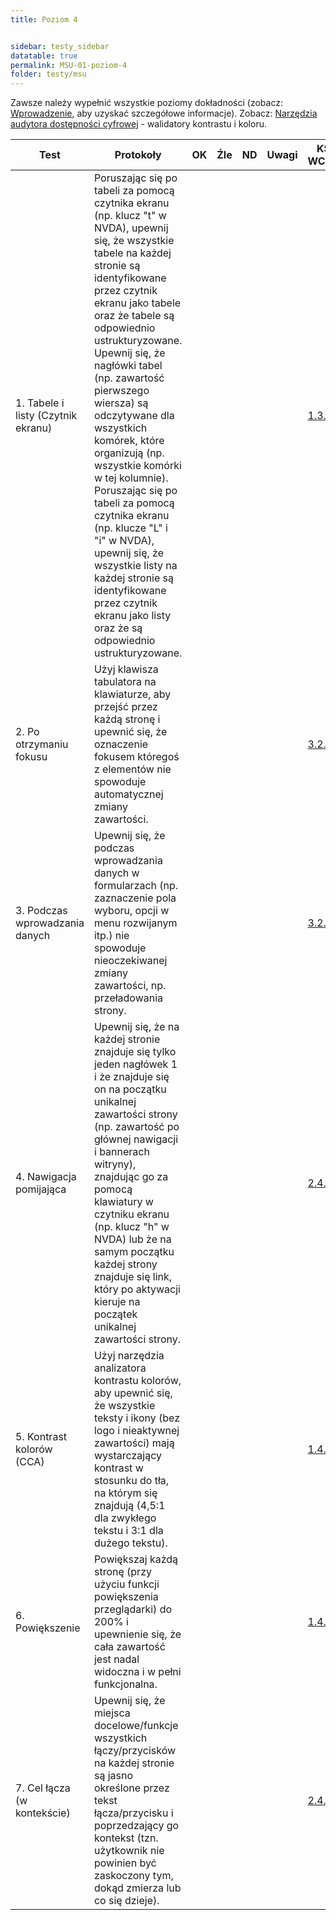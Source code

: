```yaml
---
title: Poziom 4


sidebar: testy_sidebar
datatable: true
permalink: MSU-01-poziom-4
folder: testy/msu
---
```




Zawsze należy wypełnić wszystkie poziomy dokładności (zobacz: [Wprowadzenie](MSU_00_wprowadzenie), aby uzyskać szczegółowe informacje). Zobacz: [Narzędzia audytora dostępności cyfrowej](nod_wprowadzenie#walidatory-kontrastu-i-koloru) - walidatory kontrastu i koloru.

| Test        | Protokoły                    |OK|Źle|ND| Uwagi  |KS WCAG|
|-------------|------------------------------|--|---|--|--------|--------|
|1. Tabele i listy (Czytnik ekranu)|Poruszając się po tabeli za pomocą czytnika ekranu (np. klucz "t" w NVDA), upewnij się, że wszystkie tabele na każdej stronie są identyfikowane przez czytnik ekranu jako tabele oraz że tabele są odpowiednio ustrukturyzowane. Upewnij się, że nagłówki tabel (np. zawartość pierwszego wiersza) są odczytywane dla wszystkich komórek, które organizują (np. wszystkie komórki w tej kolumnie). Poruszając się po tabeli za pomocą czytnika ekranu (np. klucze "L" i "i" w NVDA), upewnij się, że wszystkie listy na każdej stronie są identyfikowane przez czytnik ekranu jako listy oraz że są odpowiednio ustrukturyzowane.| | | | |[1.3.1](https://wcag.lepszyweb.pl/#info-and-relationships)|
|2. Po otrzymaniu fokusu|Użyj klawisza tabulatora na klawiaturze, aby przejść przez każdą stronę i upewnić się, że oznaczenie fokusem któregoś z elementów nie spowoduje automatycznej zmiany zawartości.| | | | |[3.2.1](https://wcag.lepszyweb.pl/#on-focus)|
|3. Podczas wprowadzania danych|Upewnij się, że podczas wprowadzania danych w formularzach (np. zaznaczenie pola wyboru, opcji w menu rozwijanym itp.) nie spowoduje nieoczekiwanej zmiany zawartości, np. przeładowania strony.| | | | |[3.2.2](https://wcag.lepszyweb.pl/#on-input)|
|4. Nawigacja pomijająca|Upewnij się, że na każdej stronie znajduje się tylko jeden nagłówek 1 i że znajduje się on na początku unikalnej zawartości strony (np. zawartość po głównej nawigacji i bannerach witryny), znajdując go za pomocą klawiatury w czytniku ekranu (np. klucz "h" w NVDA) lub że na samym początku każdej strony znajduje się link, który po aktywacji kieruje na początek unikalnej zawartości strony.| | | | |[2.4.1](https://wcag.lepszyweb.pl/#bypass-blocks)|
|5. Kontrast kolorów (CCA)|Użyj narzędzia analizatora kontrastu kolorów, aby upewnić się, że wszystkie teksty i ikony (bez logo i nieaktywnej zawartości) mają wystarczający kontrast w stosunku do tła, na którym się znajdują (4,5:1 dla zwykłego tekstu i 3:1 dla dużego tekstu).| | | | |[1.4.3](https://wcag.lepszyweb.pl/#contrast-minimum)|
|6. Powiększenie|Powiększaj każdą stronę (przy użyciu funkcji powiększenia przeglądarki) do 200% i upewnienie się, że cała zawartość jest nadal widoczna i w pełni funkcjonalna.| | | | |[1.4.4](https://wcag.lepszyweb.pl/#resize-text)|
|7. Cel łącza (w kontekście)|Upewnij się, że miejsca docelowe/funkcje wszystkich łączy/przycisków na każdej stronie są jasno określone przez tekst łącza/przycisku i poprzedzający go kontekst (tzn. użytkownik nie powinien być zaskoczony tym, dokąd zmierza lub co się dzieje).| | | | |[2.4.4](https://wcag.lepszyweb.pl/#link-purpose-in-context)|
